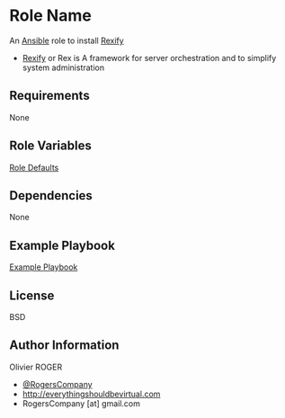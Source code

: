 Role Name
=========

An [Ansible] role to install [Rexify]

- [Rexify] or Rex is A framework for server orchestration and to simplify
system administration

Requirements
------------

None

Role Variables
--------------

[Role Defaults](defaults/main.yml)

Dependencies
------------

None

Example Playbook
----------------

[Example Playbook](./playbook.yml)

License
-------

BSD

Author Information
------------------

Olivier ROGER
- [@RogersCompany]
- http://everythingshouldbevirtual.com
- RogersCompany [at] gmail.com

[@RogersCompany]: <https://www.twitter.com/RogersCompany>
[Ansible]: <https://www.ansible.com>
[Rexify]: <https://www.rexify.org>
